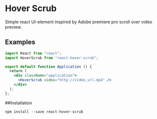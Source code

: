 Hover Scrub
===

Simple react UI-element inspired by Adobe premiere pro scroll over video preview.

## Examples

```jsx
import React from "react";
import HoverScrub from "react-hover-scrub";

export default function Application () {
  return (
    <div className="application">
      <HoverScrub video="http://video_url.mp4" />
    </div>
  );
};
```

##Installation

```
npm install --save react-hover-scrub
```
